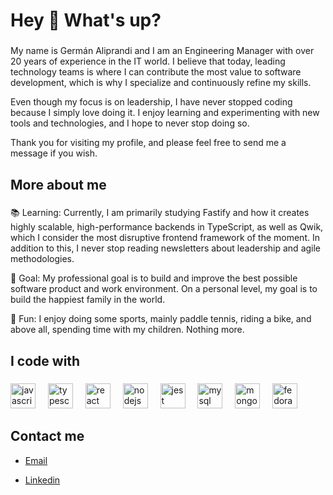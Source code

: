 <h1 align="left">Hey 👋 What's up?</h1>

###

<p align="left">My name is Germán Aliprandi and I am an Engineering Manager with over 20 years of experience in the IT world. I believe that today, leading technology teams is where I can contribute the most value to software development, which is why I specialize and continuously refine my skills.</p>

<p align="left">Even though my focus is on leadership, I have never stopped coding because I simply love doing it. I enjoy learning and experimenting with new tools and technologies, and I hope to never stop doing so.</p>

<p align="left">Thank you for visiting my profile, and please feel free to send me a message if you wish.</p>

###

<h2 align="left">More about me</h2>

###

<p align="left">
📚 Learning: Currently, I am primarily studying Fastify and how it creates highly scalable, high-performance backends in TypeScript, as well as Qwik, which I consider the most disruptive frontend framework of the moment. In addition to this, I never stop reading newsletters about leadership and agile methodologies.
</p>
<p align="left">
🎯 Goal: My professional goal is to build and improve the best possible software product and work environment. On a personal level, my goal is to build the happiest family in the world.
</p>
<p align="left">
🎲 Fun: I enjoy doing some sports, mainly paddle tennis, riding a bike, and above all, spending time with my children. Nothing more.
</p>


###

<h2 align="left">I code with</h2>

###

<div align="left">
  <img src="https://cdn.jsdelivr.net/gh/devicons/devicon/icons/javascript/javascript-original.svg" height="40" alt="javascript logo"  />
  <img width="12" />
  <img src="https://cdn.jsdelivr.net/gh/devicons/devicon/icons/typescript/typescript-original.svg" height="40" alt="typescript logo"  />
  <img width="12" />
  <img src="https://cdn.jsdelivr.net/gh/devicons/devicon/icons/react/react-original.svg" height="40" alt="react logo"  />
  <img width="12" />
  <img src="https://cdn.jsdelivr.net/gh/devicons/devicon/icons/nodejs/nodejs-original.svg" height="40" alt="nodejs logo"  />
  <img width="12" />
  <img src="https://cdn.jsdelivr.net/gh/devicons/devicon/icons/jest/jest-plain.svg" height="40" alt="jest logo"  />
  <img width="12" />
  <img src="https://cdn.jsdelivr.net/gh/devicons/devicon/icons/mysql/mysql-original.svg" height="40" alt="mysql logo"  />
  <img width="12" />
  <img src="https://cdn.jsdelivr.net/gh/devicons/devicon/icons/mongodb/mongodb-original.svg" height="40" alt="mongodb logo"  />
  <img width="12" />
  <img src="https://cdn.jsdelivr.net/gh/devicons/devicon/icons/fedora/fedora-plain.svg" height="40" alt="fedora logo"  />
  
</div>

###

<h2 align="left">Contact me</h2>

* [Email](mailto:galiprandi@gmail.com)

* [Linkedin](https://www.linkedin.com/in/galiprandi)
